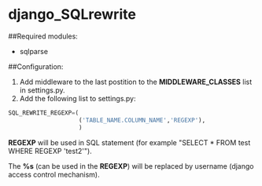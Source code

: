 django_SQLrewrite
=================

##Required modules:
* sqlparse

##Configuration:
1. Add middleware to the last postition to the **MIDDLEWARE_CLASSES** list in settings.py.
2. Add the following list to settings.py:
```python
SQL_REWRITE_REGEXP=(
                    ('TABLE_NAME.COLUMN_NAME','REGEXP'),
                    )
```
**REGEXP** will be used in SQL statement (for example "SELECT * FROM test WHERE REGEXP 'test2'").

The **%s** (can be used in the **REGEXP**) will be replaced by username (django access control mechanism).
